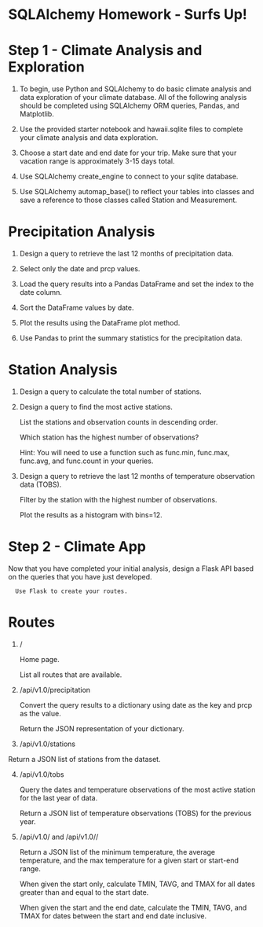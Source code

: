 # SQLAlchemy Homework - Surfs Up!

# Step 1 - Climate Analysis and Exploration

1. To begin, use Python and SQLAlchemy to do basic climate analysis and data exploration of your climate database. All of the following analysis should be completed using SQLAlchemy ORM queries, Pandas, and Matplotlib.

2. Use the provided starter notebook and hawaii.sqlite files to complete your climate analysis and data exploration.

3. Choose a start date and end date for your trip. Make sure that your vacation range is approximately 3-15 days total.

4. Use SQLAlchemy create_engine to connect to your sqlite database.

5. Use SQLAlchemy automap_base() to reflect your tables into classes and save a reference to those classes called Station and Measurement.


# Precipitation Analysis

1. Design a query to retrieve the last 12 months of precipitation data.

2. Select only the date and prcp values.

3. Load the query results into a Pandas DataFrame and set the index to the date column.

4. Sort the DataFrame values by date.

5. Plot the results using the DataFrame plot method.

6. Use Pandas to print the summary statistics for the precipitation data.


# Station Analysis

1. Design a query to calculate the total number of stations.

2. Design a query to find the most active stations.

      List the stations and observation counts in descending order.

      Which station has the highest number of observations?

      Hint: You will need to use a function such as func.min, func.max, func.avg, and func.count in your queries.


3. Design a query to retrieve the last 12 months of temperature observation data (TOBS).

      Filter by the station with the highest number of observations.

      Plot the results as a histogram with bins=12.
      
# Step 2 - Climate App

Now that you have completed your initial analysis, design a Flask API based on the queries that you have just developed.

      Use Flask to create your routes.


# Routes

1. /

      Home page.

      List all routes that are available.
      

2. /api/v1.0/precipitation

      Convert the query results to a dictionary using date as the key and prcp as the value.

      Return the JSON representation of your dictionary.
      

3. /api/v1.0/stations

Return a JSON list of stations from the dataset.


4. /api/v1.0/tobs

      Query the dates and temperature observations of the most active station for the last year of data.

      Return a JSON list of temperature observations (TOBS) for the previous year.


5. /api/v1.0/<start> and /api/v1.0/<start>/<end>

      Return a JSON list of the minimum temperature, the average temperature, and the max temperature for a given start or start-end range.

      When given the start only, calculate TMIN, TAVG, and TMAX for all dates greater than and equal to the start date.

      When given the start and the end date, calculate the TMIN, TAVG, and TMAX for dates between the start and end date inclusive.
